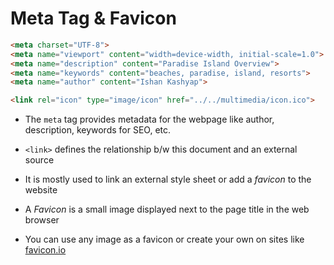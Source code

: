 # Meta Tag & Favicon

```HTML
<meta charset="UTF-8">
<meta name="viewport" content="width=device-width, initial-scale=1.0">
<meta name="description" content="Paradise Island Overview">
<meta name="keywords" content="beaches, paradise, island, resorts">
<meta name="author" content="Ishan Kashyap">

<link rel="icon" type="image/icon" href="../../multimedia/icon.ico">
```

- The `meta` tag provides metadata for the webpage like author, description,
keywords for SEO, etc.

- `<link>` defines the relationship b/w this document and an external source

- It is mostly used to link an external style sheet or add a *favicon* to the
website

- A *Favicon* is a small image displayed next to the page title in the web browser

- You can use any image as a favicon or create your own on sites like
[favicon.io](https://favicon.io/favicon-generator)
